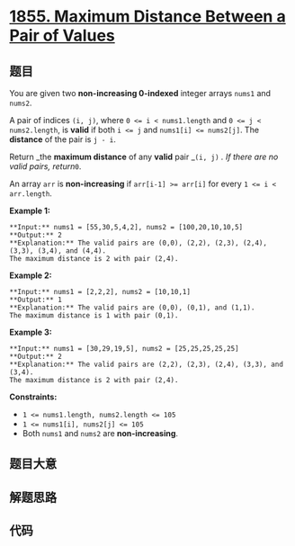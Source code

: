# [1855. Maximum Distance Between a Pair of Values](https://leetcode.com/problems/maximum-distance-between-a-pair-of-values)

## 题目

You are given two **non-increasing 0-indexed** integer arrays `nums1`​​​​​​
and `nums2`​​​​​​.

A pair of indices `(i, j)`, where `0 <= i < nums1.length` and `0 <= j <
nums2.length`, is **valid** if both `i <= j` and `nums1[i] <= nums2[j]`. The
**distance** of the pair is `j - i`​​​​.

Return _the **maximum distance** of any **valid** pair _`(i, j)` _. If there
are no valid pairs, return_`0`.

An array `arr` is **non-increasing** if `arr[i-1] >= arr[i]` for every `1 <= i
< arr.length`.



**Example 1:**

    
    
    **Input:** nums1 = [55,30,5,4,2], nums2 = [100,20,10,10,5]
    **Output:** 2
    **Explanation:** The valid pairs are (0,0), (2,2), (2,3), (2,4), (3,3), (3,4), and (4,4).
    The maximum distance is 2 with pair (2,4).
    

**Example 2:**

    
    
    **Input:** nums1 = [2,2,2], nums2 = [10,10,1]
    **Output:** 1
    **Explanation:** The valid pairs are (0,0), (0,1), and (1,1).
    The maximum distance is 1 with pair (0,1).
    

**Example 3:**

    
    
    **Input:** nums1 = [30,29,19,5], nums2 = [25,25,25,25,25]
    **Output:** 2
    **Explanation:** The valid pairs are (2,2), (2,3), (2,4), (3,3), and (3,4).
    The maximum distance is 2 with pair (2,4).
    



**Constraints:**

  * `1 <= nums1.length, nums2.length <= 105`
  * `1 <= nums1[i], nums2[j] <= 105`
  * Both `nums1` and `nums2` are **non-increasing**.


## 题目大意

## 解题思路

## 代码

```javascript

```
